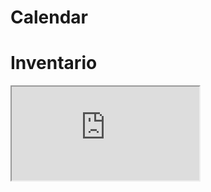 # Calendar

# Inventario

<iframe src="https://docs.google.com/spreadsheets/d/e/2PACX-1vTQBIXQXPXEgtKgPDISXu48pYnJuk9qCLgLHRlPdfjIrZgqthp1frnfyU0uWkQSgmf-h9fVXn2AAHRT/pubhtml?gid=0&amp;single=true&amp;widget=true&amp;headers=false"></iframe>